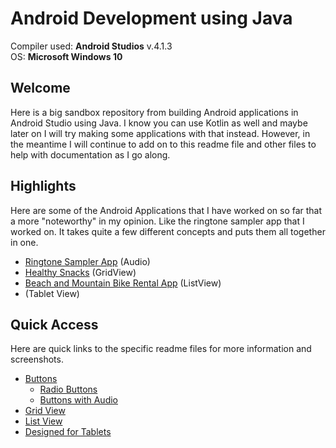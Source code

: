 # Android Development using Java

Compiler used: **Android Studios** v.4.1.3 <br />
OS: **Microsoft Windows 10**

## Welcome 

Here is a big sandbox repository from building Android applications in Android Studio using Java. I know you can use Kotlin as well and maybe later on I will try making some applications with that instead. However, in the meantime I will continue to add on to this readme file and other files to help with documentation as I go along. 

## Highlights

Here are some of the Android Applications that I have worked on so far that a more "noteworthy" in my opinion. Like the ringtone sampler app that I worked on. It takes quite a few different concepts and puts them all together in one. 

- [Ringtone Sampler App](https://github.com/aquaman48/Android-Apps/blob/main/Button-Uses/BUTTONS.md#ringtone-sampler) (Audio)
- [Healthy Snacks](https://github.com/aquaman48/Android-Apps/blob/main/Grid%20View%20Apps/GridView.md#healthy-snacks) (GridView)
- [Beach and Mountain Bike Rental App](https://github.com/aquaman48/Android-Apps/blob/main/List%20View%20Apps/ListViews.md#beach-mountain-bike-rentals-app) (ListView)
- []() (Tablet View)

## Quick Access

Here are quick links to the specific readme files for more information and screenshots.

- [Buttons](https://github.com/aquaman48/Android-Apps/blob/main/Button-Uses/BUTTONS.md#basic-click-buttons)
  - [Radio Buttons](https://github.com/aquaman48/Android-Apps/blob/main/Button-Uses/BUTTONS.md#radio-buttons)
  - [Buttons with Audio](https://github.com/aquaman48/Android-Apps/blob/main/Button-Uses/BUTTONS.md#buttons-with-audio)
- [Grid View](https://github.com/aquaman48/Android-Apps/blob/main/Grid%20View%20Apps/GridView.md#gridviews)
- [List View](https://github.com/aquaman48/Android-Apps/blob/main/List%20View%20Apps/ListViews.md#android-applications-listview-layout)
- [Designed for Tablets](https://github.com/aquaman48/Android-Apps/blob/main/Tablet-Apps/TABLET_APPS.md#android-applications-built-for-tablets)
